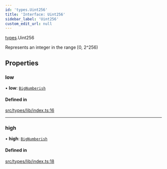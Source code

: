 ```yaml
---
id: 'types.Uint256'
title: 'Interface: Uint256'
sidebar_label: 'Uint256'
custom_edit_url: null
---
```


[types](../namespaces/types.md).Uint256

Represents an integer in the range [0, 2^256)

## Properties

### low

• **low**: [`BigNumberish`](../namespaces/types.md#bignumberish)

#### Defined in

[src/types/lib/index.ts:16](https://github.com/0xs34n/starknet.js/blob/develop/src/types/lib/index.ts#L16)

---

### high

• **high**: [`BigNumberish`](../namespaces/types.md#bignumberish)

#### Defined in

[src/types/lib/index.ts:18](https://github.com/0xs34n/starknet.js/blob/develop/src/types/lib/index.ts#L18)
